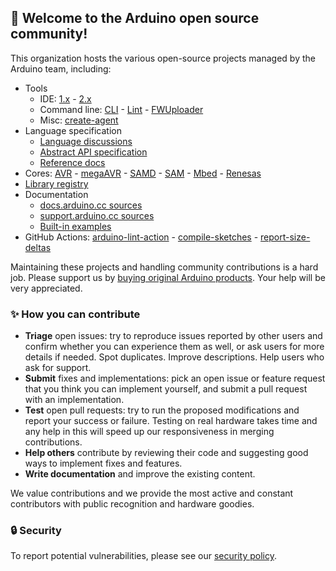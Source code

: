 ## 🤗 Welcome to the **Arduino** open source community!

This organization hosts the various open-source projects managed by the Arduino team, including:

* Tools
  * IDE: [1.x](https://github.com/arduino/Arduino) - [2.x](https://github.com/arduino/arduino-ide)
  * Command line: [CLI](https://github.com/arduino/arduino-cli) - [Lint](https://github.com/arduino/arduino-lint) - [FWUploader](https://github.com/arduino/arduino-fwuploader)
  * Misc: [create-agent](https://github.com/arduino/arduino-create-agent)
* Language specification
  * [Language discussions](https://github.com/arduino/language)
  * [Abstract API specification](https://github.com/arduino/ArduinoCore-API)
  * [Reference docs](https://github.com/arduino/reference-en)
* Cores: [AVR](https://github.com/arduino/ArduinoCore-avr) - [megaAVR](https://github.com/arduino/ArduinoCore-megaavr) - [SAMD](https://github.com/arduino/ArduinoCore-samd) - [SAM](https://github.com/arduino/ArduinoCore-sam) - [Mbed](https://github.com/arduino/ArduinoCore-mbed) - [Renesas](https://github.com/arduino/ArduinoCore-renesas)
* [Library registry](https://github.com/arduino/library-registry)
* Documentation
  * [docs.arduino.cc sources](https://github.com/arduino/docs-content)
  * [support.arduino.cc sources](https://github.com/arduino/help-center-content)
  * [Built-in examples](https://github.com/arduino/arduino-examples)
* GitHub Actions: [arduino-lint-action](https://github.com/arduino/arduino-lint-action) - [compile-sketches](https://github.com/arduino/compile-sketches) - [report-size-deltas](https://github.com/arduino/report-size-deltas)

Maintaining these projects and handling community contributions is a hard job. Please support us by [buying original Arduino products](https://store.arduino.cc/). Your help will be very appreciated.

### ✨ How you can contribute

* **Triage** open issues: try to reproduce issues reported by other users and confirm whether you can experience them as well, or ask users for more details if needed. Spot duplicates. Improve descriptions. Help users who ask for support.
* **Submit** fixes and implementations: pick an open issue or feature request that you think you can implement yourself, and submit a pull request with an implementation.
* **Test** open pull requests: try to run the proposed modifications and report your success or failure. Testing on real hardware takes time and any help in this will speed up our responsiveness in merging contributions.
* **Help others** contribute by reviewing their code and suggesting good ways to implement fixes and features.
* **Write documentation** and improve the existing content.

We value contributions and we provide the most active and constant contributors with public recognition and hardware goodies.

### 🔒 Security

To report potential vulnerabilities, please see our [security policy](https://www.arduino.cc/en/security).
